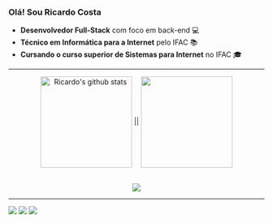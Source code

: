 ### Olá! Sou Ricardo Costa

- **Desenvolvedor Full-Stack** com foco em back-end 💻
- **Técnico em Informática para a Internet** pelo IFAC 📚
- **Cursando o curso superior de Sistemas para Internet** no IFAC 🎓

---
<!--- Ricardo's stats and top languages -->
<div align="center">
    <img height="180cm" align="center" src="https://github-readme-stats-sigma-five.vercel.app/api?username=Ricardo-Cs&show_icons=true&include_all_commits=true&theme=dracula" alt="Ricardo's github stats" /> ||
    <img height="180em" align="center" src="https://github-readme-stats-eight-theta.vercel.app/api/top-langs/?username=Ricardo-Cs&layout=compact&langs_count=9&theme=dracula&hide=html,php,blade"/>
</div>
<!--- Stats from: "https://github.com/anuraghazra/github-readme-stats" -->

<br>

<p align="center">
  <a href="https://skillicons.dev">
    <img src="https://skillicons.dev/icons?i=html,css,js,ts,nodejs,java,spring,cpp,mysql,postgresql" />
  </a>
</p>

---

<div>
    <a href="https://instagram.com/ricardo.silvac"><img src="https://img.shields.io/badge/-Instagram-%23E4405F?style=for-the-badge&logo=instagram&logoColor=white" target="_blank"></a>
    <a href="https://www.linkedin.com/in/ricardo-costa-s"><img src="https://img.shields.io/badge/-LinkedIn-%230077B5?style=for-the-badge&logo=linkedin&logoColor=white"></a>
    <a href="mailto:rcsilva2405@gmail.com"><img src="https://img.shields.io/badge/Gmail-D14836?style=for-the-badge&logo=gmail&logoColor=white"></a> 
</div>
